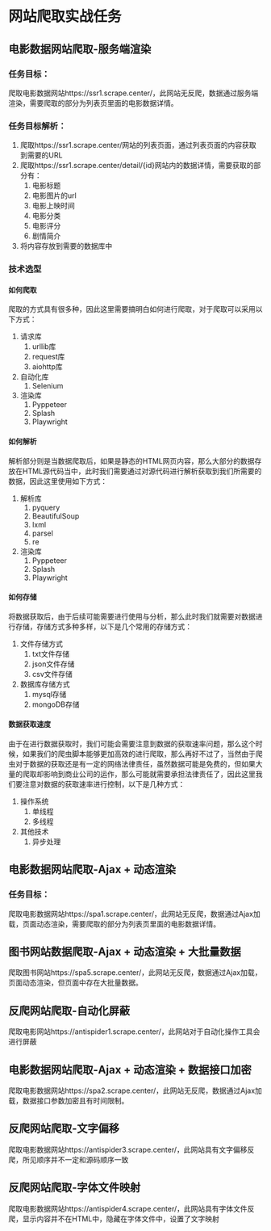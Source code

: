 # 网站爬取实战任务

## 电影数据网站爬取-服务端渲染

###  任务目标：

爬取电影数据网站https://ssr1.scrape.center/，此网站无反爬，数据通过服务端渲染，需要爬取的部分为列表页里面的电影数据详情。

### 任务目标解析：

1. 爬取https://ssr1.scrape.center/网站的列表页面，通过列表页面的内容获取到需要的URL
2. 爬取https://ssr1.scrape.center/detail/{id}网站内的数据详情，需要获取的部分有：
   1. 电影标题
   2. 电影图片的url
   3. 电影上映时间
   4. 电影分类
   5. 电影评分
   6. 剧情简介
3. 将内容存放到需要的数据库中

### 技术选型

#### 如何爬取

爬取的方式具有很多种，因此这里需要搞明白如何进行爬取，对于爬取可以采用以下方式：

1. 请求库
   1. urllib库
   2. request库
   3. aiohttp库
2. 自动化库
   1. Selenium
3. 渲染库
   1. Pyppeteer
   2. Splash
   3. Playwright

#### 如何解析

解析部分则是当数据爬取后，如果是静态的HTML网页内容，那么大部分的数据存放在HTML源代码当中，此时我们需要通过对源代码进行解析获取到我们所需要的数据，因此这里使用如下方式：

1. 解析库
   1. pyquery
   2. BeautifulSoup
   3. lxml
   4. parsel
   5. re
2. 渲染库
   1. Pyppeteer
   2. Splash
   3. Playwright

#### 如何存储

将数据获取后，由于后续可能需要进行使用与分析，那么此时我们就需要对数据进行存储，存储方式多种多样，以下是几个常用的存储方式：

1. 文件存储方式
   1. txt文件存储
   2. json文件存储
   3. csv文件存储
2. 数据库存储方式
   1. mysql存储
   2. mongoDB存储

#### 数据获取速度

由于在进行数据获取时，我们可能会需要注意到数据的获取速率问题，那么这个时候，如果我们的爬虫脚本能够更加高效的进行爬取，那么再好不过了，当然由于爬虫对于数据的获取还是有一定的网络法律责任，虽然数据可能是免费的，但如果大量的爬取却影响到商业公司的运作，那么可能就需要承担法律责任了，因此这里我们要注意对数据的获取速率进行控制，以下是几种方式：

1. 操作系统
   1. 单线程
   2. 多线程
2. 其他技术
   1. 异步处理


## 电影数据网站爬取-Ajax + 动态渲染

### 任务目标：

爬取电影数据网站https://spa1.scrape.center/，此网站无反爬，数据通过Ajax加载，页面动态渲染，需要爬取的部分为列表页里面的电影数据详情。

## 图书网站数据爬取-Ajax + 动态渲染 + 大批量数据

爬取图书网站https://spa5.scrape.center/，此网站无反爬，数据通过Ajax加载，页面动态渲染，但页面中存在大批量数据。

## 反爬网站爬取-自动化屏蔽

爬取电影网站https://antispider1.scrape.center/，此网站对于自动化操作工具会进行屏蔽

## 电影数据网站爬取-Ajax + 动态渲染 + 数据接口加密

爬取电影数据网站https://spa2.scrape.center/，此网站无反爬，数据通过Ajax加载，数据接口参数加密且有时间限制。

## 反爬网站爬取-文字偏移

爬取电影数据网站https://antispider3.scrape.center/，此网站具有文字偏移反爬，所见顺序并不一定和源码顺序一致

## 反爬网站爬取-字体文件映射

爬取电影数据网站https://antispider4.scrape.center/，此网站具有字体文件反爬，显示内容并不在HTML中，隐藏在字体文件中，设置了文字映射
